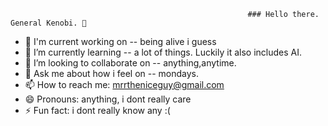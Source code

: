                                                          ### Hello there. General Kenobi. 👋

- 🔭 I'm current working on -- being alive i guess
- 🌱 I’m currently learning -- a lot of things. Luckily it also includes AI.
- 👯 I’m looking to collaborate on -- anything,anytime.
- 💬 Ask me about how i feel on -- mondays.
- 📫 How to reach me: mrrtheniceguy@gmail.com
- 😄 Pronouns: anything, i dont really care
- ⚡ Fun fact: i dont really know any :(
